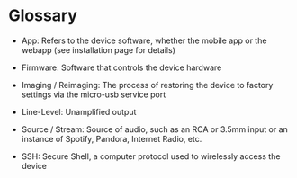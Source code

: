 # Glossary

- App: Refers to the device software, whether the mobile app or the webapp (see installation page for details)

- Firmware: Software that controls the device hardware

- Imaging / Reimaging: The process of restoring the device to factory settings via the micro-usb service port

- Line-Level: Unamplified output

- Source / Stream: Source of audio, such as an RCA or 3.5mm input or an instance of Spotify, Pandora, Internet Radio, etc.

- SSH: Secure Shell, a computer protocol used to wirelessly access the device
